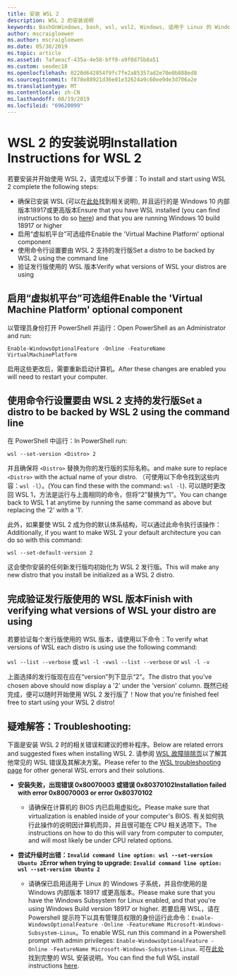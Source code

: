 ```yaml
---
title: 安装 WSL 2
description: WSL 2 的安装说明
keywords: BashOnWindows, bash, wsl, wsl2, Windows, 适用于 Linux 的 Windows 子系统, windowssubsystem, ubuntu, debian, suse, Windows 10, 安装
author: mscraigloewen
ms.author: mscraigloewen
ms.date: 05/30/2019
ms.topic: article
ms.assetid: 7afaeacf-435a-4e58-bff0-a9f0d75b8a51
ms.custom: seodec18
ms.openlocfilehash: 0220d642854f9fc7fe2a85357ad2e70e0b888ed8
ms.sourcegitcommit: f878e88921d36e01e32624a9c60ee9de3d706a2e
ms.translationtype: MT
ms.contentlocale: zh-CN
ms.lasthandoff: 08/19/2019
ms.locfileid: "69620099"
---
```

# <a name="installation-instructions-for-wsl-2"></a><span data-ttu-id="bdbc0-104">WSL 2 的安装说明</span><span class="sxs-lookup"><span data-stu-id="bdbc0-104">Installation Instructions for WSL 2</span></span>

<span data-ttu-id="bdbc0-105">若要安装并开始使用 WSL 2，请完成以下步骤：</span><span class="sxs-lookup"><span data-stu-id="bdbc0-105">To install and start using WSL 2 complete the following steps:</span></span>

- <span data-ttu-id="bdbc0-106">确保已安装 WSL (可以在[此处](./install-win10.md)找到相关说明), 并且运行的是 Windows 10 内部版本18917或更高版本</span><span class="sxs-lookup"><span data-stu-id="bdbc0-106">Ensure that you have WSL installed (you can find instructions to do so [here](./install-win10.md)) and that you are running Windows 10 build 18917 or higher</span></span>
- <span data-ttu-id="bdbc0-107">启用“虚拟机平台”可选组件</span><span class="sxs-lookup"><span data-stu-id="bdbc0-107">Enable the 'Virtual Machine Platform' optional component</span></span>
- <span data-ttu-id="bdbc0-108">使用命令行设置要由 WSL 2 支持的发行版</span><span class="sxs-lookup"><span data-stu-id="bdbc0-108">Set a distro to be backed by WSL 2 using the command line</span></span>
- <span data-ttu-id="bdbc0-109">验证发行版使用的 WSL 版本</span><span class="sxs-lookup"><span data-stu-id="bdbc0-109">Verify what versions of WSL your distros are using</span></span>

## <a name="enable-the-virtual-machine-platform-optional-component"></a><span data-ttu-id="bdbc0-110">启用“虚拟机平台”可选组件</span><span class="sxs-lookup"><span data-stu-id="bdbc0-110">Enable the 'Virtual Machine Platform' optional component</span></span>

<span data-ttu-id="bdbc0-111">以管理员身份打开 PowerShell 并运行：</span><span class="sxs-lookup"><span data-stu-id="bdbc0-111">Open PowerShell as an Administrator and run:</span></span>

`Enable-WindowsOptionalFeature -Online -FeatureName VirtualMachinePlatform`

<span data-ttu-id="bdbc0-112">启用这些更改后，需要重新启动计算机。</span><span class="sxs-lookup"><span data-stu-id="bdbc0-112">After these changes are enabled you will need to restart your computer.</span></span>

## <a name="set-a-distro-to-be-backed-by-wsl-2-using-the-command-line"></a><span data-ttu-id="bdbc0-113">使用命令行设置要由 WSL 2 支持的发行版</span><span class="sxs-lookup"><span data-stu-id="bdbc0-113">Set a distro to be backed by WSL 2 using the command line</span></span>

<span data-ttu-id="bdbc0-114">在 PowerShell 中运行：</span><span class="sxs-lookup"><span data-stu-id="bdbc0-114">In PowerShell run:</span></span>

`wsl --set-version <Distro> 2`

<span data-ttu-id="bdbc0-115">并且确保将 `<Distro>` 替换为你的发行版的实际名称。</span><span class="sxs-lookup"><span data-stu-id="bdbc0-115">and make sure to replace `<Distro>` with the actual name of your distro.</span></span> <span data-ttu-id="bdbc0-116">（可使用以下命令找到这些内容：`wsl -l`）。</span><span class="sxs-lookup"><span data-stu-id="bdbc0-116">(You can find these with the command: `wsl -l`).</span></span> <span data-ttu-id="bdbc0-117">可以随时更改回 WSL 1，方法是运行与上面相同的命令，但将“2”替换为“1”。</span><span class="sxs-lookup"><span data-stu-id="bdbc0-117">You can change back to WSL 1 at anytime by running the same command as above but replacing the '2' with a '1'.</span></span>

<span data-ttu-id="bdbc0-118">此外，如果要使 WSL 2 成为你的默认体系结构，可以通过此命令执行该操作：</span><span class="sxs-lookup"><span data-stu-id="bdbc0-118">Additionally, if you want to make WSL 2 your default architecture you can do so with this command:</span></span>

`wsl --set-default-version 2`

<span data-ttu-id="bdbc0-119">这会使你安装的任何新发行版均初始化为 WSL 2 发行版。</span><span class="sxs-lookup"><span data-stu-id="bdbc0-119">This will make any new distro that you install be initialized as a WSL 2 distro.</span></span>

## <a name="finish-with-verifying-what-versions-of-wsl-your-distro-are-using"></a><span data-ttu-id="bdbc0-120">完成验证发行版使用的 WSL 版本</span><span class="sxs-lookup"><span data-stu-id="bdbc0-120">Finish with verifying what versions of WSL your distro are using</span></span>

<span data-ttu-id="bdbc0-121">若要验证每个发行版使用的 WSL 版本，请使用以下命令：</span><span class="sxs-lookup"><span data-stu-id="bdbc0-121">To verify what versions of WSL each distro is using use the following command:</span></span>

<span data-ttu-id="bdbc0-122">`wsl --list --verbose` 或 `wsl -l -v`</span><span class="sxs-lookup"><span data-stu-id="bdbc0-122">`wsl --list --verbose` or `wsl -l -v`</span></span>

<span data-ttu-id="bdbc0-123">上面选择的发行版现在应在“version”列下显示“2”。</span><span class="sxs-lookup"><span data-stu-id="bdbc0-123">The distro that you've chosen above should now display a '2' under the 'version' column.</span></span> <span data-ttu-id="bdbc0-124">既然已经完成，便可以随时开始使用 WSL 2 发行版了！</span><span class="sxs-lookup"><span data-stu-id="bdbc0-124">Now that you're finished feel free to start using your WSL 2 distro!</span></span> 

## <a name="troubleshooting"></a><span data-ttu-id="bdbc0-125">疑难解答：</span><span class="sxs-lookup"><span data-stu-id="bdbc0-125">Troubleshooting:</span></span> 

<span data-ttu-id="bdbc0-126">下面是安装 WSL 2 时的相关错误和建议的修补程序。</span><span class="sxs-lookup"><span data-stu-id="bdbc0-126">Below are related errors and suggested fixes when installing WSL 2.</span></span> <span data-ttu-id="bdbc0-127">请参阅 [WSL 故障排除页](troubleshooting.md)以了解其他常见的 WSL 错误及其解决方案。</span><span class="sxs-lookup"><span data-stu-id="bdbc0-127">Please refer to the [WSL troubleshooting page](troubleshooting.md) for other general WSL errors and their solutions.</span></span>

* <span data-ttu-id="bdbc0-128">**安装失败，出现错误 0x80070003 或错误 0x80370102**</span><span class="sxs-lookup"><span data-stu-id="bdbc0-128">**Installation failed with error 0x80070003 or error 0x80370102**</span></span>
    * <span data-ttu-id="bdbc0-129">请确保在计算机的 BIOS 内已启用虚拟化。</span><span class="sxs-lookup"><span data-stu-id="bdbc0-129">Please make sure that virtualization is enabled inside of your computer's BIOS.</span></span> <span data-ttu-id="bdbc0-130">有关如何执行此操作的说明因计算机而异，并且很可能在 CPU 相关选项下。</span><span class="sxs-lookup"><span data-stu-id="bdbc0-130">The instructions on how to do this will vary from computer to computer, and will most likely be under CPU related options.</span></span>
   
* <span data-ttu-id="bdbc0-131">**尝试升级时出错：`Invalid command line option: wsl --set-version Ubuntu 2`**</span><span class="sxs-lookup"><span data-stu-id="bdbc0-131">**Error when trying to upgrade: `Invalid command line option: wsl --set-version Ubuntu 2`**</span></span>
    * <span data-ttu-id="bdbc0-132">请确保已启用适用于 Linux 的 Windows 子系统，并且你使用的是 Windows 内部版本 18917 或更高版本。</span><span class="sxs-lookup"><span data-stu-id="bdbc0-132">Please make sure that you have the Windows Subsystem for Linux enabled, and that you're using Windows Build version 18917 or higher.</span></span> <span data-ttu-id="bdbc0-133">若要启用 WSL，请在 Powershell 提示符下以具有管理员权限的身份运行此命令：`Enable-WindowsOptionalFeature -Online -FeatureName Microsoft-Windows-Subsystem-Linux`。</span><span class="sxs-lookup"><span data-stu-id="bdbc0-133">To enable WSL run this command in a Powershell prompt with admin privileges: `Enable-WindowsOptionalFeature -Online -FeatureName Microsoft-Windows-Subsystem-Linux`.</span></span> <span data-ttu-id="bdbc0-134">可在[此处](./install-win10.md)找到完整的 WSL 安装说明。</span><span class="sxs-lookup"><span data-stu-id="bdbc0-134">You can find the full WSL install instructions [here](./install-win10.md).</span></span>